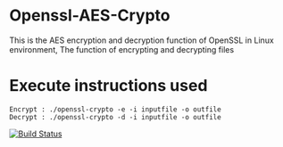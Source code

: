 # Openssl-AES-Crypto
This is the AES encryption and decryption function of OpenSSL in Linux environment,  The function of encrypting and decrypting files

# Execute instructions used
    Encrypt : ./openssl-crypto -e -i inputfile -o outfile
    Decrypt : ./openssl-crypto -d -i inputfile -o outfile


[![Build Status](https://travis-ci.com/songshuaisong/Openssl-AES-Crypto.svg?branch=master)](https://travis-ci.com/songshuaisong/Openssl-AES-Crypto)
